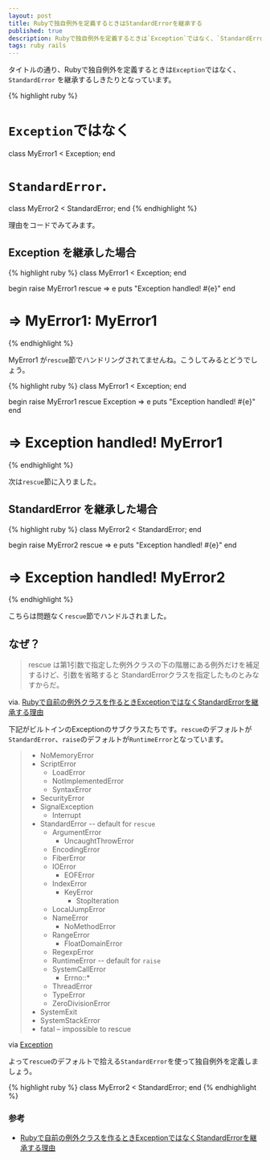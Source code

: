 ```yaml
---
layout: post
title: Rubyで独自例外を定義するときはStandardErrorを継承する
published: true
description: Rubyで独自例外を定義するときは`Exception`ではなく、`StandardError` を継承するしきたりとなっています。理由をコードでみてみます。
tags: ruby rails
---
```


タイトルの通り、Rubyで独自例外を定義するときは`Exception`ではなく、`StandardError` を継承するしきたりとなっています。

{% highlight ruby %}
# `Exception`ではなく
class MyError1 < Exception; end
# `StandardError`.
class MyError2 < StandardError; end
{% endhighlight %}

理由をコードでみてみます。

## Exception を継承した場合

{% highlight ruby %}
class MyError1 < Exception; end

begin
  raise MyError1
rescue => e
  puts "Exception handled! #{e}"
end

# => MyError1: MyError1
{% endhighlight %}

MyError1 が`rescue`節でハンドリングされてませんね。こうしてみるとどうでしょう。

{% highlight ruby %}
class MyError1 < Exception; end

begin
  raise MyError1
rescue Exception => e
  puts "Exception handled! #{e}"
end

# => Exception handled! MyError1
{% endhighlight %}

次は`rescue`節に入りました。

## StandardError を継承した場合

{% highlight ruby %}
class MyError2 < StandardError; end

begin
  raise MyError2
rescue => e
  puts "Exception handled! #{e}"
end

# => Exception handled! MyError2
{% endhighlight %}

こちらは問題なく`rescue`節でハンドルされました。

## なぜ？

> rescue は第1引数で指定した例外クラスの下の階層にある例外だけを補足するけど、引数を省略すると StandardErrorクラスを指定したものとみなすからだ。

via. [Rubyで自前の例外クラスを作るときExceptionではなくStandardErrorを継承する理由](http://d.hatena.ne.jp/yarb/20121005/p1)


下記がビルトインのExceptionのサブクラスたちです。`rescue`のデフォルトが`StandardError`、`raise`のデフォルトが`RuntimeError`となっています。

> * NoMemoryError
> * ScriptError
>   * LoadError
>   * NotImplementedError
>   * SyntaxError
> * SecurityError
> * SignalException
>   * Interrupt
> * StandardError -- default for `rescue`
>   * ArgumentError
>     * UncaughtThrowError
>   * EncodingError
>   * FiberError
>   * IOError
>     * EOFError
>   * IndexError
>     * KeyError
>       * StopIteration
>   * LocalJumpError
>   * NameError
>     * NoMethodError
>   * RangeError
>     * FloatDomainError
>   * RegexpError
>   * RuntimeError -- default for `raise`
>   * SystemCallError
>     * Errno::*
>   * ThreadError
>   * TypeError
>   * ZeroDivisionError
> * SystemExit
> * SystemStackError
> * fatal – impossible to rescue

via [Exception](http://ruby-doc.org/core-2.2.0/Exception.html)

よって`rescue`のデフォルトで拾える`StandardError`を使って独自例外を定義しましょう。

{% highlight ruby %}
class MyError2 < StandardError; end
{% endhighlight %}

### 参考
* [Rubyで自前の例外クラスを作るときExceptionではなくStandardErrorを継承する理由](http://d.hatena.ne.jp/yarb/20121005/p1)
